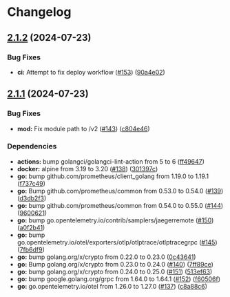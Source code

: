 # Changelog

## [2.1.2](https://github.com/grafana/smtprelay/compare/v2.1.1...v2.1.2) (2024-07-23)


### Bug Fixes

* **ci:** Attempt to fix deploy workflow ([#153](https://github.com/grafana/smtprelay/issues/153)) ([90a4e02](https://github.com/grafana/smtprelay/commit/90a4e0298922ab96f59fc4b9cadd0132c2901161))

## [2.1.1](https://github.com/grafana/smtprelay/compare/v2.1.0...v2.1.1) (2024-07-23)


### Bug Fixes

* **mod:** Fix module path to /v2 ([#143](https://github.com/grafana/smtprelay/issues/143)) ([c804e46](https://github.com/grafana/smtprelay/commit/c804e46316ed642463a31489044992e097fd72b3))


### Dependencies

* **actions:** bump golangci/golangci-lint-action from 5 to 6 ([ff49647](https://github.com/grafana/smtprelay/commit/ff49647e83452b42618f32a54c5ecd1c556564b2))
* **docker:** alpine from 3.19 to 3.20 ([#138](https://github.com/grafana/smtprelay/issues/138)) ([301397c](https://github.com/grafana/smtprelay/commit/301397c1c63909f5911c3292e913eace8c2e5959))
* **go:** bump github.com/prometheus/client_golang from 1.19.0 to 1.19.1 ([f737c49](https://github.com/grafana/smtprelay/commit/f737c49645567799616ec892729dc936539ecf58))
* **go:** Bump github.com/prometheus/common from 0.53.0 to 0.54.0 ([#139](https://github.com/grafana/smtprelay/issues/139)) ([d3db2f3](https://github.com/grafana/smtprelay/commit/d3db2f325bee3c052c027b90c03884e448cb7ef4))
* **go:** bump github.com/prometheus/common from 0.54.0 to 0.55.0 ([#144](https://github.com/grafana/smtprelay/issues/144)) ([9600621](https://github.com/grafana/smtprelay/commit/9600621ac6019d92134bd55ecc3bcd10c6027f36))
* **go:** bump go.opentelemetry.io/contrib/samplers/jaegerremote ([#150](https://github.com/grafana/smtprelay/issues/150)) ([a0f2b41](https://github.com/grafana/smtprelay/commit/a0f2b41bfc2f11734095fd052fe2b4895b272803))
* **go:** bump go.opentelemetry.io/otel/exporters/otlp/otlptrace/otlptracegrpc ([#145](https://github.com/grafana/smtprelay/issues/145)) ([7fb6df9](https://github.com/grafana/smtprelay/commit/7fb6df9955dcb3ad5cc79a9f4e6687a98a8254e8))
* **go:** bump golang.org/x/crypto from 0.22.0 to 0.23.0 ([0c43641](https://github.com/grafana/smtprelay/commit/0c43641f7e2e4e26a6e924d24968aff6dfc020b3))
* **go:** Bump golang.org/x/crypto from 0.23.0 to 0.24.0 ([#140](https://github.com/grafana/smtprelay/issues/140)) ([7ff89ce](https://github.com/grafana/smtprelay/commit/7ff89ce1048a2932aa8194203b44fac22695e878))
* **go:** bump golang.org/x/crypto from 0.24.0 to 0.25.0 ([#151](https://github.com/grafana/smtprelay/issues/151)) ([513ef63](https://github.com/grafana/smtprelay/commit/513ef6371c6951ea11dadf71e88843fbc82b510b))
* **go:** bump google.golang.org/grpc from 1.64.0 to 1.64.1 ([#152](https://github.com/grafana/smtprelay/issues/152)) ([f60506f](https://github.com/grafana/smtprelay/commit/f60506f5779ce21bf89316ddbb6661fc3a239a43))
* **go:** go.opentelemetry.io/otel from 1.26.0 to 1.27.0 ([#137](https://github.com/grafana/smtprelay/issues/137)) ([c8a88c6](https://github.com/grafana/smtprelay/commit/c8a88c6ce403a0f68190cbf0dc30274b6e803fe2))
